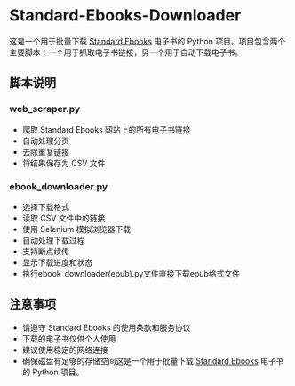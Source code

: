 # Standard-Ebooks-Downloader
这是一个用于批量下载 [Standard Ebooks](https://standardebooks.org/) 电子书的 Python 项目。项目包含两个主要脚本：一个用于抓取电子书链接，另一个用于自动下载电子书。

## 脚本说明

### web_scraper.py
- 爬取 Standard Ebooks 网站上的所有电子书链接
- 自动处理分页
- 去除重复链接
- 将结果保存为 CSV 文件

### ebook_downloader.py
- 选择下载格式
- 读取 CSV 文件中的链接
- 使用 Selenium 模拟浏览器下载
- 自动处理下载过程
- 支持断点续传
- 显示下载进度和状态
- 执行ebook_downloader(epub).py文件直接下载epub格式文件

## 注意事项

- 请遵守 Standard Ebooks 的使用条款和服务协议
- 下载的电子书仅供个人使用
- 建议使用稳定的网络连接
- 确保磁盘有足够的存储空间这是一个用于批量下载 [Standard Ebooks](https://standardebooks.org/) 电子书的 Python 项目。
